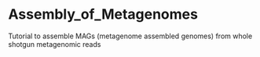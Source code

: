 # Assembly_of_Metagenomes
Tutorial to assemble MAGs (metagenome assembled genomes) from whole shotgun metagenomic reads
